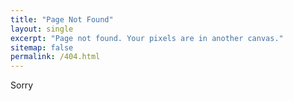 ```yaml
---
title: "Page Not Found"
layout: single
excerpt: "Page not found. Your pixels are in another canvas."
sitemap: false
permalink: /404.html
---
```


Sorry